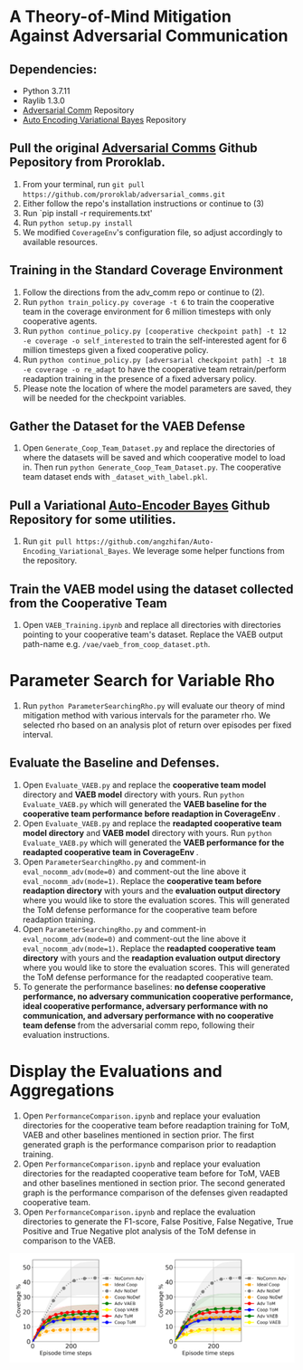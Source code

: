 # A Theory-of-Mind Mitigation Against Adversarial Communication

## Dependencies:
- Python 3.7.11
- Raylib 1.3.0
- [Adversarial Comm](https://github.com/proroklab/adversarial_comms) Repository
- [Auto Encoding Variational Bayes](https://github.com/angzhifan/Auto-Encoding_Variational_Bayes) Repository

## Pull the original [Adversarial Comms](https://github.com/proroklab/adversarial_comms) Github Pepository from Proroklab.

1. From your terminal, run `git pull https://github.com/proroklab/adversarial_comms.git`
2. Either follow the repo's installation instructions or continue to (3)
3. Run `pip install -r requirements.txt'
4. Run `python setup.py install`
5. We modified `CoverageEnv`'s configuration file, so adjust accordingly to available resources.

## Training in the Standard Coverage Environment
1. Follow the directions from the adv_comm repo or continue to (2).
2. Run `python train_policy.py coverage -t 6` to train the cooperative team in the coverage environment for 6 million timesteps with only cooperative agents.
3. Run `python continue_policy.py [cooperative checkpoint path] -t 12 -e coverage -o self_interested` to train the self-interested agent for 6 million timesteps given a fixed cooperative policy.
4. Run `python continue_policy.py [adversarial checkpoint path] -t 18 -e coverage -o re_adapt` to have the cooperative team retrain/perform readaption training in the presence of a fixed adversary policy.
5. Please note the location of where the model parameters are saved, they will be needed for the checkpoint variables.

## Gather the Dataset for the VAEB Defense
1. Open `Generate_Coop_Team_Dataset.py` and replace the directories of where the datasets will be saved and which cooperative model to load in. Then run `python Generate_Coop_Team_Dataset.py`. The cooperative team dataset ends with `_dataset_with_label.pkl`.

## Pull a Variational [Auto-Encoder Bayes](https://github.com/angzhifan/Auto-Encoding_Variational_Bayes) Github Repository for some utilities.
1. Run `git pull https://github.com/angzhifan/Auto-Encoding_Variational_Bayes`. We leverage some helper functions from the repository.

## Train the VAEB model using the dataset collected from the Cooperative Team
1. Open `VAEB_Training.ipynb` and replace all directories with directories pointing to your cooperative team's dataset. Replace the VAEB output path-name e.g. `/vae/vaeb_from_coop_dataset.pth`.

# Parameter Search for Variable Rho
1. Run `python ParameterSearchingRho.py` will evaluate our theory of mind mitigation method with various intervals for the parameter rho. We selected rho based on an analysis plot of return over episodes per fixed interval.

## Evaluate the Baseline and Defenses.

1. Open `Evaluate_VAEB.py` and replace the <b> cooperative team model</b> directory and <b> VAEB model</b> directory with yours. Run `python Evaluate_VAEB.py` which will generated the <b> VAEB baseline for the cooperative team performance before readaption in CoverageEnv </b>.
2. Open `Evaluate_VAEB.py` and replace the <b> readapted cooperative team model directory</b> and <b> VAEB model</b> directory with yours. Run `python Evaluate_VAEB.py` which will generated the <b> VAEB performance for the readapted cooperative team in CoverageEnv </b>.
3. Open `ParameterSearchingRho.py` and comment-in `eval_nocomm_adv(mode=0)` and comment-out the line above it `eval_nocomm_adv(mode=1)`. Replace the <b> cooperative team before readaption directory</b> with yours and the <b> evaluation output directory</b> where you would like to store the evaluation scores. This will generated the ToM defense performance for the cooperative team before readaption training.
3. Open `ParameterSearchingRho.py` and comment-in `eval_nocomm_adv(mode=0)` and comment-out the line above it `eval_nocomm_adv(mode=1)`. Replace the <b> readapted cooperative team directory</b> with yours and the <b> readaption evaluation output directory</b> where you would like to store the evaluation scores. This will generated the ToM defense performance for the readapted cooperative team.
4. To generate the performance baselines: <b> no defense cooperative performance, no adversary communication cooperative performance, ideal cooperative performance, adversary performance with no communication, and adversary performance with no cooperative team defense </b> from the adversarial comm repo, following their evaluation instructions.

# Display the Evaluations and Aggregations
1. Open `PerformanceComparison.ipynb` and replace your evaluation directories for the cooperative team before readaption training for ToM, VAEB and other baselines mentioned in section prior. The first generated graph is the performance comparison prior to readaption training.
2. Open `PerformanceComparison.ipynb` and replace your evaluation directories for the readapted cooperative team before for ToM, VAEB and other baselines mentioned in section prior. The second generated graph is the performance comparison of the defenses given readapted cooperative team.
3. Open `PerformanceComparison.ipynb` and replace the evaluation directories to generate the F1-score, False Positive, False Negative, True Positive and True Negative plot analysis of the ToM defense in comparison to the VAEB.



<p float="left">

</p>


<div style="display:flex">
     <div style="flex:1;padding-right:0px;">
            <img src="./out_2.png" width="100%" />
     </div>
     <div style="flex:1;padding-left:0px;">
            <img src="./out_readapt.png" width="100%" />
     </div>
</div>

